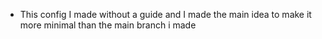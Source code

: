 * This config I made without a guide and I made the main idea to make it more minimal than the main branch i made
